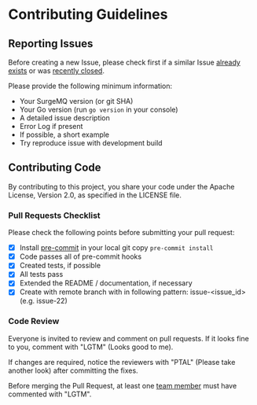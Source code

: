 # Contributing Guidelines

## Reporting Issues

Before creating a new Issue, please check first if a similar Issue [already exists](https://github.com/surgemq/message/issues?state=open) or was [recently closed](https://github.com/surgemq/message/issues?direction=desc&page=1&sort=updated&state=closed).

Please provide the following minimum information:
* Your SurgeMQ version (or git SHA)
* Your Go version (run `go version` in your console)
* A detailed issue description
* Error Log if present
* If possible, a short example
* Try reproduce issue with development build


## Contributing Code

By contributing to this project, you share your code under the Apache License, Version 2.0, as specified in the LICENSE file.

### Pull Requests Checklist

Please check the following points before submitting your pull request:
- [x] Install [pre-commit](http://pre-commit.com) in your local git copy 
      ```
      pre-commit install
      ```
- [x] Code passes all of pre-commit hooks
- [x] Created tests, if possible
- [x] All tests pass
- [x] Extended the README / documentation, if necessary
- [x] Create with remote branch with in following pattern: issue-<issue_id> (e.g. issue-22)

### Code Review

Everyone is invited to review and comment on pull requests.
If it looks fine to you, comment with "LGTM" (Looks good to me).

If changes are required, notice the reviewers with "PTAL" (Please take another look) after committing the fixes.

Before merging the Pull Request, at least one [team member](https://github.com/orgs/surgemq/people) must have commented with "LGTM".
